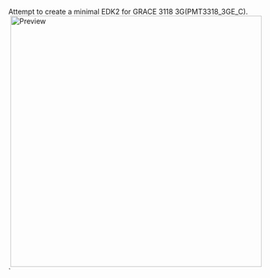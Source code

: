 
Attempt to create a minimal EDK2 for GRACE 3118 3G(PMT3318_3GE_C).         <img align="right" src="https://ibb.co/9nDtTqY" width="500" alt="Preview">        
`
